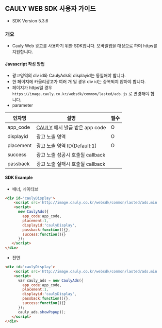 CAULY WEB SDK 사용자 가이드
----
* SDK Version 5.3.6

### 개요
* Cauly Web 광고를 사용하기 위한 SDK입니다.
모바일웹을 대상으로 하며 https를 지원합니다.

#### Javascript 작성 방법
- 광고영역의 div id와 CaulyAds의 displayid는 동일해야 합니다.
- 한 페이지에 카울리광고가 여러 개 일 경우 div id는 중복되지 않아야 합니다.
- 페이지가 https일 경우 ```https://image.cauly.co.kr/websdk/common/lasted/ads.js``` 로 변경해야 합니다.
- parameter

인자명|설명|필수
---|---|---
app_code|<a href="http://www.cauly.net" target="_blank">CAULY</a> 에서 발급 받은 app code|O
displayid|광고 노출 영역|O|
placement|광고 노출 영역 ID(Default:1)|O 
success|광고 노출 성공시 호출될 callback| 
passback|광고 노출 실패시 호출될 callback| 


#### SDK Example
- 배너, 네이티브
```html
<div id='caulyDisplay'>
	<script src='http://image.cauly.co.kr/websdk/common/lasted/ads.min.js'></script>
	<script>
      new CaulyAds({
        app_code:app_code,
        placement:1,
        displayid:'caulyDisplay',
        passback:function(){},
        success:function(){}
      });
   </script>
</div>
```
- 전면
```html
<div id='caulyDisplay'>
	<script src='http://image.cauly.co.kr/websdk/common/lasted/ads.min.js'></script>
	<script>
      var cauly_ads = new CaulyAds({
        app_code:app_code,
        placement:1,
        displayid:'caulyDisplay',
        passback:function(){},
        success:function(){}
      });
      cauly_ads.showPopup();
   </script>
</div>
```
